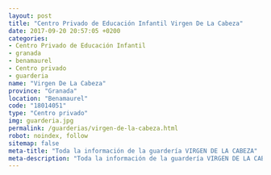 ```yaml
---
layout: post
title: "Centro Privado de Educación Infantil Virgen De La Cabeza"
date: 2017-09-20 20:57:05 +0200
categories:
- Centro Privado de Educación Infantil
- granada
- benamaurel
- Centro privado
- guarderia
name: "Virgen De La Cabeza"
province: "Granada"
location: "Benamaurel"
code: "18014051"
type: "Centro privado"
img: guarderia.jpg
permalink: /guarderias/virgen-de-la-cabeza.html
robot: noindex, follow
sitemap: false
meta-title: "Toda la información de la guardería VIRGEN DE LA CABEZA"
meta-description: "Toda la información de la guardería VIRGEN DE LA CABEZA"
---
```

